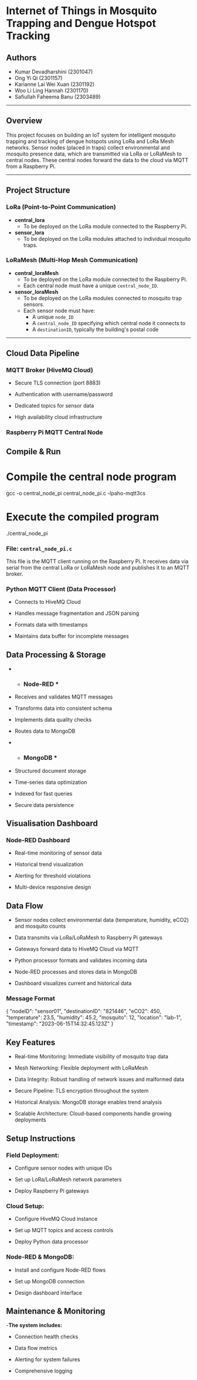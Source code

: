 # Internet of Things in Mosquito Trapping and Dengue Hotspot Tracking 

## Authors
- Kumar Devadharshini (2301047)
- Ong Yi Qi (2301157)
- Karianne Lai Wei Xuan (2301192)
- Woo Li Ling Hannah (2301170)
- Safiullah Faheema Banu (2303489)

---

## Overview

This project focuses on building an IoT system for intelligent mosquito trapping and tracking of dengue hotspots using LoRa and LoRa Mesh networks. Sensor nodes (placed in traps) collect environmental and mosquito presence data, which are transmitted via LoRa or LoRaMesh to central nodes. These central nodes forward the data to the cloud via MQTT from a Raspberry Pi.

---

## Project Structure

### LoRa (Point-to-Point Communication)
- **central_lora**  
  - To be deployed on the LoRa module connected to the Raspberry Pi.
- **sensor_lora**  
  - To be deployed on the LoRa modules attached to individual mosquito traps.

### LoRaMesh (Multi-Hop Mesh Communication)
- **central_loraMesh**  
  - To be deployed on the LoRa module connected to the Raspberry Pi.
  - Each central node must have a unique `central_node_ID`.
- **sensor_loraMesh**  
  - To be deployed on the LoRa modules connected to mosquito trap sensors.
  - Each sensor node must have:
    - A unique `node_ID`
    - A `central_node_ID` specifying which central node it connects to
    - A `destinationID`, typically the building's postal code

---
## Cloud Data Pipeline
### MQTT Broker (HiveMQ Cloud)
- Secure TLS connection (port 8883)

- Authentication with username/password

- Dedicated topics for sensor data

- High availability cloud infrastructure


### Raspberry Pi MQTT Central Node

## Compile & Run

# Compile the central node program
gcc -o central_node_pi central_node_pi.c -lpaho-mqtt3cs

# Execute the compiled program
./central_node_pi

### File: `central_node_pi.c`
This file is the MQTT client running on the Raspberry Pi. It receives data via serial from the central LoRa or LoRaMesh node and publishes it to an MQTT broker.

### Python MQTT Client (Data Processor)
- Connects to HiveMQ Cloud

- Handles message fragmentation and JSON parsing

- Formats data with timestamps

- Maintains data buffer for incomplete messages

## Data Processing & Storage 
- * ### Node-RED *
- Receives and validates MQTT messages

- Transforms data into consistent schema

- Implements data quality checks

- Routes data to MongoDB

- * ### MongoDB *
- Structured document storage

- Time-series data optimization

- Indexed for fast queries

- Secure data persistence

## Visualisation Dashboard 
### Node-RED Dashboard
- Real-time monitoring of sensor data

- Historical trend visualization

- Alerting for threshold violations

- Multi-device responsive design

## Data Flow 
- Sensor nodes collect environmental data (temperature, humidity, eCO2) and mosquito counts

- Data transmits via LoRa/LoRaMesh to Raspberry Pi gateways

- Gateways forward data to HiveMQ Cloud via MQTT

- Python processor formats and validates incoming data

- Node-RED processes and stores data in MongoDB

- Dashboard visualizes current and historical data

### Message Format 
{
  "nodeID": "sensor01",
  "destinationID": "821446",
  "eCO2": 450,
  "temperature": 23.5,
  "humidity": 45.2,
  "mosquito": 12,
  "location": "lab-1",
  "timestamp": "2023-06-15T14:32:45.123Z"
}

## Key Features 
- Real-time Monitoring: Immediate visibility of mosquito trap data

- Mesh Networking: Flexible deployment with LoRaMesh

- Data Integrity: Robust handling of network issues and malformed data

- Secure Pipeline: TLS encryption throughout the system

- Historical Analysis: MongoDB storage enables trend analysis

- Scalable Architecture: Cloud-based components handle growing deployments

## Setup Instructions 
### Field Deployment:

- Configure sensor nodes with unique IDs

- Set up LoRa/LoRaMesh network parameters

- Deploy Raspberry Pi gateways

### Cloud Setup:

- Configure HiveMQ Cloud instance

- Set up MQTT topics and access controls

- Deploy Python data processor

### Node-RED & MongoDB:

- Install and configure Node-RED flows

- Set up MongoDB connection

- Design dashboard interface

## Maintenance & Monitoring
-**The system includes:**

- Connection health checks

- Data flow metrics

- Alerting for system failures

- Comprehensive logging


